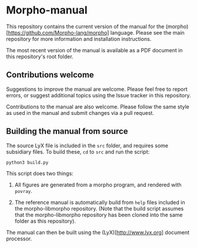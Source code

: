 # Morpho-manual

This repository contains the current version of the manual for the (morpho)[https://github.com/Morpho-lang/morpho] language. Please see the main repository for more information and installation instructions.

The most recent version of the manual is available as a PDF document in this repository's root folder.

## Contributions welcome

Suggestions to improve the manual are welcome. Please feel free to report errors, or suggest additional topics using the Issue tracker in this repository.

Contributions to the manual are also welcome. Please follow the same style as used in the manual and submit changes via a pull request.

## Building the manual from source

The source LyX file is included in the `src` folder, and requires some subsidiary files. To build these, `cd` to `src` and run the script: 

    python3 build.py

This script does two things:

1. All figures are generated from a morpho program, and rendered with `povray`.

2. The reference manual is automatically build from `help` files included in the morpho-libmorpho repository. (Note that the build script assumes that the morpho-libmorpho repository has been cloned into the same folder as this repository).

The manual can then be built using the (LyX)[http://www.lyx.org] document processor.
